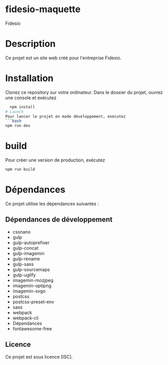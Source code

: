 
# fidesio-maquette
Fidesio
# Description
Ce projet est un site web créé pour l'entreprise Fidesio.

# Installation
Clonez ce repository sur votre ordinateur.
Dans le dossier du projet, ouvrez une console et exécutez 
```bash
  npm install 
# Launch
Pour lancer le projet en mode développement, exécutez 
```bash 
npm run dev
```

# build
Pour créer une version de production, exécutez 
```bash 
npm run build
```

# Dépendances
Ce projet utilise les dépendances suivantes :

## Dépendances de développement
- cssnano
- gulp
- gulp-autoprefixer
- gulp-concat
- gulp-imagemin
- gulp-rename
- gulp-sass
- gulp-sourcemaps
- gulp-uglify
- imagemin-mozjpeg
- imagemin-optipng
- imagemin-svgo
- postcss
- postcss-preset-env
- sass
- webpack
- webpack-cli
- Dépendances
- fontawesome-free

## Licence
Ce projet est sous licence [ISC].